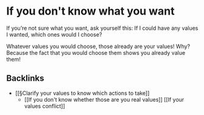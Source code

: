 # If you don't know what you want
If you’re not sure what you want, ask yourself this: If I could have any values I wanted, which ones would I choose?

Whatever values you would choose, those already are your values! Why? Because the fact that you would choose them shows you already value them!

## Backlinks
* [[§Clarify your values to know which actions to take]]
	* [[If you don't know whether those are you real values]]
[[If your values conflict]]

<!-- #Life -->

<!-- {BearID:B2DF2131-82EC-467F-BDEF-F7368D907C45-15756-00001303BE5B2BAC} -->
